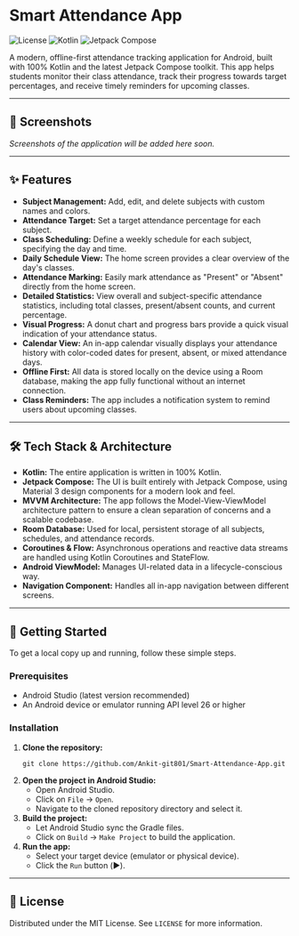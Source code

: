 # Smart Attendance App

![License](https://img.shields.io/badge/License-MIT-blue.svg)
![Kotlin](https://img.shields.io/badge/Kotlin-100%25-blueviolet.svg)
![Jetpack Compose](https://img.shields.io/badge/Jetpack%20Compose-UI-brightgreen.svg)

A modern, offline-first attendance tracking application for Android, built with 100% Kotlin and the latest Jetpack Compose toolkit. This app helps students monitor their class attendance, track their progress towards target percentages, and receive timely reminders for upcoming classes.

---

## 📸 Screenshots

*Screenshots of the application will be added here soon.*

---

## ✨ Features

-   **Subject Management:** Add, edit, and delete subjects with custom names and colors.
-   **Attendance Target:** Set a target attendance percentage for each subject.
-   **Class Scheduling:** Define a weekly schedule for each subject, specifying the day and time.
-   **Daily Schedule View:** The home screen provides a clear overview of the day's classes.
-   **Attendance Marking:** Easily mark attendance as "Present" or "Absent" directly from the home screen.
-   **Detailed Statistics:** View overall and subject-specific attendance statistics, including total classes, present/absent counts, and current percentage.
-   **Visual Progress:** A donut chart and progress bars provide a quick visual indication of your attendance status.
-   **Calendar View:** An in-app calendar visually displays your attendance history with color-coded dates for present, absent, or mixed attendance days.
-   **Offline First:** All data is stored locally on the device using a Room database, making the app fully functional without an internet connection.
-   **Class Reminders:** The app includes a notification system to remind users about upcoming classes.

---

## 🛠️ Tech Stack & Architecture

-   **Kotlin:** The entire application is written in 100% Kotlin.
-   **Jetpack Compose:** The UI is built entirely with Jetpack Compose, using Material 3 design components for a modern look and feel.
-   **MVVM Architecture:** The app follows the Model-View-ViewModel architecture pattern to ensure a clean separation of concerns and a scalable codebase.
-   **Room Database:** Used for local, persistent storage of all subjects, schedules, and attendance records.
-   **Coroutines & Flow:** Asynchronous operations and reactive data streams are handled using Kotlin Coroutines and StateFlow.
-   **Android ViewModel:** Manages UI-related data in a lifecycle-conscious way.
-   **Navigation Component:** Handles all in-app navigation between different screens.

---

## 🚀 Getting Started

To get a local copy up and running, follow these simple steps.

### Prerequisites

-   Android Studio (latest version recommended)
-   An Android device or emulator running API level 26 or higher

### Installation

1.  **Clone the repository:**
    ```
    git clone https://github.com/Ankit-git801/Smart-Attendance-App.git
    ```
2.  **Open the project in Android Studio:**
    -   Open Android Studio.
    -   Click on `File` -> `Open`.
    -   Navigate to the cloned repository directory and select it.
3.  **Build the project:**
    -   Let Android Studio sync the Gradle files.
    -   Click on `Build` -> `Make Project` to build the application.
4.  **Run the app:**
    -   Select your target device (emulator or physical device).
    -   Click the `Run` button (▶️).

---

## 📄 License

Distributed under the MIT License. See `LICENSE` for more information.
